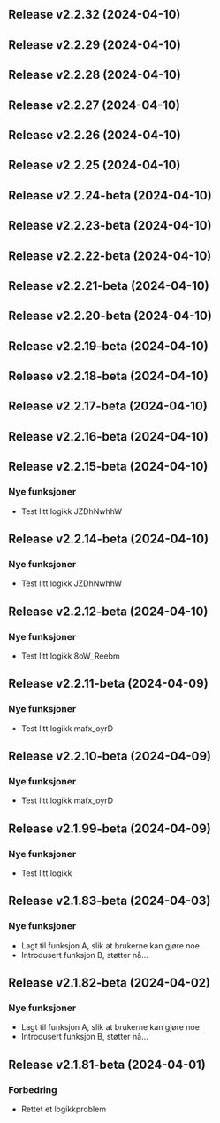 ## Release v2.2.32 (2024-04-10)

## Release v2.2.29 (2024-04-10)

## Release v2.2.28 (2024-04-10)

## Release v2.2.27 (2024-04-10)

## Release v2.2.26 (2024-04-10)

## Release v2.2.25 (2024-04-10)

## Release v2.2.24-beta (2024-04-10)

## Release v2.2.23-beta (2024-04-10)

## Release v2.2.22-beta (2024-04-10)

## Release v2.2.21-beta (2024-04-10)

## Release v2.2.20-beta (2024-04-10)

## Release v2.2.19-beta (2024-04-10)

## Release v2.2.18-beta (2024-04-10)

## Release v2.2.17-beta (2024-04-10)

## Release v2.2.16-beta (2024-04-10)

## Release v2.2.15-beta (2024-04-10)

### Nye funksjoner

- Test litt logikk JZDhNwhhW

## Release v2.2.14-beta (2024-04-10)

### Nye funksjoner

- Test litt logikk JZDhNwhhW

## Release v2.2.12-beta (2024-04-10)

### Nye funksjoner

- Test litt logikk 8oW_Reebm

## Release v2.2.11-beta (2024-04-09)

### Nye funksjoner

- Test litt logikk mafx_oyrD

## Release v2.2.10-beta (2024-04-09)

### Nye funksjoner

- Test litt logikk mafx_oyrD

## Release v2.1.99-beta (2024-04-09)

### Nye funksjoner

- Test litt logikk

## Release v2.1.83-beta (2024-04-03)

### Nye funksjoner

- Lagt til funksjon A, slik at brukerne kan gjøre noe
- Introdusert funksjon B, støtter nå...

## Release v2.1.82-beta (2024-04-02)

### Nye funksjoner

- Lagt til funksjon A, slik at brukerne kan gjøre noe
- Introdusert funksjon B, støtter nå...

## Release v2.1.81-beta (2024-04-01)

### Forbedring

- Rettet et logikkproblem
